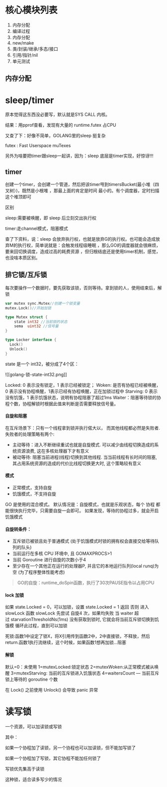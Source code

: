# 核心模块列表

1. 内存分配
3. 编译过程
4. 内存分配
10. new/make
12. 类/封装/继承/多态/接口
14. 引用/指针/nil
17. 单元测试

## 内存分配


# sleep/timer

原本觉得这东西没必要写，默认就是SYS CALL 内核。

结果：用pprof查看，发现有大量的 runtime.futex 占CPU

又查了下：好像不简单，GOLANG里的sleep 挺复杂

futex : Fast Userspace muTexes

另外为啥要把timer跟sleep一起讲，因为：sleep 底层是timer实现，好惊讶\!\!\!

## timer

创建一个timer，会创建一个管道，然后把该timer甩到timersBucket\(最小堆（四叉树）\)，既然是小根堆 ，那最上面的肯定是时间 最小的。有个调度器，定时扫描这个堆顶即可

区别

sleep:需要被唤醒，即 sleep 后立刻交出执行权

timer:走channel模式，阻塞模式

查了下资料，说：sleep 会放弃执行权，也就是放弃G的执行权。也可能会造成放弃M的执行权，简单说就是：会触发线程级睡眠 ，那么GO的调度器就会很麻烦，要来回切换调度，造成过高的耗费资源 ，但归根结底还是使用timer机制，感觉，也没啥本质区别。


## 排它锁/互斥锁

每次要操作一个数据时，要先获取该锁，否则等待。拿到锁的人，使用结束后，解锁

```go
var mutex sync.Mutex//创建一个锁变量
mutex.Lock()//开始加锁
```


```go
type Mutex struct {
    state int32 //当前锁的状态
    sema  uint32 //信号量
}

type Locker interface {
  Lock()
  Unlock()
}
```


state 是一个 int32，被分成了4个区：

![[golang-锁-state-int32.png]]


Locked:  0 表示没有锁定，1 表示已经被锁定；
Woken: 是否有协程已经被唤醒，0 表示没有协程唤醒，1表示已经有协程唤醒，正在加锁过程中
Starving: 0 表示没有饥饿，1 表示饥饿状态，说明有协程阻塞了超过1ms
Waiter：阻塞等待锁的协程个数，协程解锁时根据此值来判断是否需要释放信号量。

#### 自旋和阻塞

在互斥场景下：只有一个线程拿到锁并执行偌大以， 而其他线程都必然是失败者. 
失败者的处理策略有两个:

- 主动等待：进入不断继续重试也就是自旋模式. 可以减少由线程切换造成的系统资源浪费, 这在多核处理器下才有意义
- 被动等待: 阻塞当前进程(线程)切换到其他线程. 当当前线程有长时间的阻塞, 其占用系统资源的造成的代价比线程切换更大时, 这个策略较有意义

#### 模式
- 正常模式，支持自旋
- 饥饿模式，不支持自旋

GO 是使用的混合模式。
默认情况是：自旋模式，也就是乐观状态，每个 协程 都能很快执行完毕，只需要自旋一会即可。
如果发现，等待的协程过多，就会开启饥饿模式

#### 自旋转条件：

- 互斥锁已被锁且处于普通模式 (处于饥饿模式时锁的拥有权会直接交给等待队列的队头)
- 当前运行在多核 CPU 环境中, 且 GOMAXPROCS>1
- 当前 Goroutine 进行自旋的次数小于4
- 至少存在一个其他正在运行的处理器P, 并且它的本地运行队列(local runq)为空 (为了程序整体性能考虑)

>GO的自旋：runtime_doSpin函数，执行了30次PAUSE指令以占用CPU
#### lock 加锁

如果 state.Locked = 0，可以加锁，设置  state.Locked = 1  返回
否则 进入 slowLock 函数
slowLock 先尝试 自旋4 次，如果均失败
当 waiter 超过 starvationThresholdNs(1ms) 没有获取到锁时, 它就会将当前互斥锁切换到饥饿模
循环此过程，直到可以加锁

死锁:函数1中设定了锁X，将X引用传到函数2中，2中直接锁，不释放，然后return.函数1执行流继续，这个时候，如果函数1想再加锁...阻塞

#### 解锁



默认=0：未使用
1=mutexLocked:锁定状态
2=mutexWoken:从正常模式被从唤醒
3=mutexStarving: 当前的互斥锁进入饥饿状态
4=waitersCount — 当前互斥锁上等待的 goroutine 个数


在 Lock() 之前使用 Unlock() 会导致 panic 异常

# 读写锁

一个资源，可以加读锁或写锁

其中：

如果一个协程加了读锁，另一个协程也可以加读锁，但不能加写锁了

如果一个协程加了写锁，其它协程不能加任何锁了

写锁优先集高于读锁

这种锁，适合读多写少的情况



